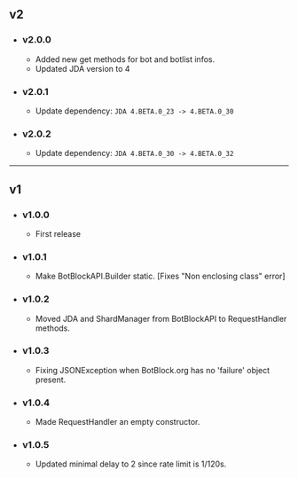 ## v2

- ### v2.0.0
  - Added new get methods for bot and botlist infos.
  - Updated JDA version to 4

- ### v2.0.1
  - Update dependency: `JDA 4.BETA.0_23 -> 4.BETA.0_30`

- ### v2.0.2
  - Update dependency: `JDA 4.BETA.0_30 -> 4.BETA.0_32`

____
## v1

- ### v1.0.0
  - First release

- ### v1.0.1
  - Make BotBlockAPI.Builder static. [Fixes "Non enclosing class" error]

- ### v1.0.2
  - Moved JDA and ShardManager from BotBlockAPI to RequestHandler methods.

- ### v1.0.3
  - Fixing JSONException when BotBlock.org has no 'failure' object present.

- ### v1.0.4
  - Made RequestHandler an empty constructor.

- ### v1.0.5
  - Updated minimal delay to 2 since rate limit is 1/120s.
